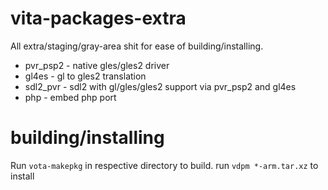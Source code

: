 # vita-packages-extra

All extra/staging/gray-area shit for ease of building/installing.

* pvr_psp2 - native gles/gles2 driver
* gl4es - gl to gles2 translation
* sdl2_pvr - sdl2 with gl/gles/gles2 support via pvr_psp2 and gl4es
* php - embed php port

# building/installing

Run `vota-makepkg` in respective directory to build. run `vdpm *-arm.tar.xz` to install
